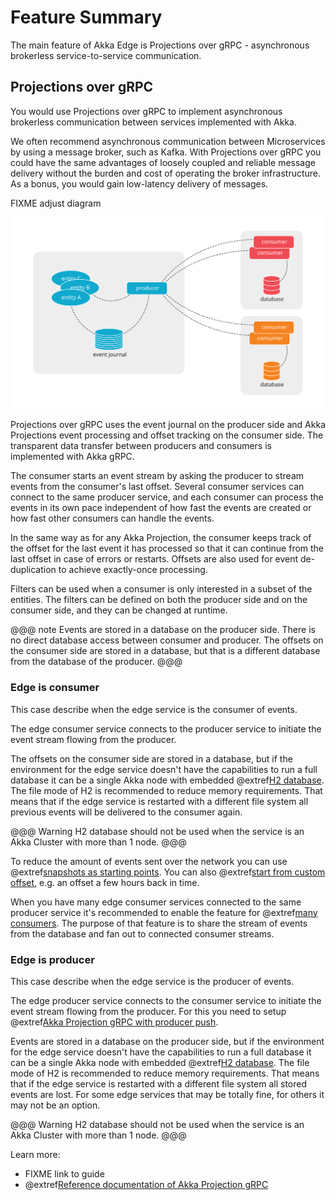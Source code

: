 # Feature Summary

The main feature of Akka Edge is Projections over gRPC - asynchronous brokerless service-to-service communication.

## Projections over gRPC

You would use Projections over gRPC to implement asynchronous brokerless communication between services
implemented with Akka.

We often recommend asynchronous communication between Microservices by using a message broker, such as Kafka.
With Projections over gRPC you could have the same advantages of loosely coupled and reliable message delivery
without the burden and cost of operating the broker infrastructure. As a bonus, you would gain low-latency
delivery of messages.

FIXME adjust diagram

![Diagram showing services using projections over gRPC with one producer and two consumers](images/projection-over-grpc.svg)

Projections over gRPC uses the event journal on the producer side and Akka Projections event processing and offset
tracking on the consumer side. The transparent data transfer between producers and consumers is implemented with
Akka gRPC.

The consumer starts an event stream by asking the producer to stream events from the consumer's last offset.
Several consumer services can connect to the same producer service, and each consumer can process the events
in its own pace independent of how fast the events are created or how fast other consumers can handle the events.

In the same way as for any Akka Projection, the consumer keeps track of the offset for the last event it has
processed so that it can continue from the last offset in case of errors or restarts. Offsets are also used for
event de-duplication to achieve exactly-once processing.

Filters can be used when a consumer is only interested in a subset of the entities. The filters can be defined
on both the producer side and on the consumer side, and they can be changed at runtime.

@@@ note
Events are stored in a database on the producer side. There is no direct database access between consumer and
producer. The offsets on the consumer side are stored in a database, but that is a different database from the
database of the producer.
@@@

### Edge is consumer

This case describe when the edge service is the consumer of events.

The edge consumer service connects to the producer service to initiate the event stream flowing from the producer.

The offsets on the consumer side are stored in a database, but if the environment for the edge service doesn't
have the capabilities to run a full database it can be a single Akka node with embedded @extref[H2 database](akka-persistence-r2dbc:getting-started.html#using-h2).
The file mode of H2 is recommended to reduce memory requirements. That means that if the edge service is restarted
with a different file system all previous events will be delivered to the consumer again.

@@@ Warning
H2 database should not be used when the service is an Akka Cluster with more than 1 node.
@@@

To reduce the amount of events sent over the network you can use @extref[snapshots as starting points](akka-projection:grpc.html#starting-from-snapshots).
You can also @extref[start from custom offset](akka-projection:grpc.html#start-from-custom-offset), e.g. an offset
a few hours back in time.

When you have many edge consumer services connected to the same producer service it's recommended to enable the
feature for @extref[many consumers](akka-projection:grpc.html#many-consumers). The purpose of that feature is to
share the stream of events from the database and fan out to connected consumer streams.

### Edge is producer

This case describe when the edge service is the producer of events.

The edge producer service connects to the consumer service to initiate the event stream flowing from the producer.
For this you need to setup @extref[Akka Projection gRPC with producer push](akka-projection:grpc-producer-push.html).

Events are stored in a database on the producer side, but if the environment for the edge service doesn't
have the capabilities to run a full database it can be a single Akka node with embedded @extref[H2 database](akka-persistence-r2dbc:getting-started.html#using-h2).
The file mode of H2 is recommended to reduce memory requirements. That means that if the edge service is restarted
with a different file system all stored events are lost. For some edge services that may be totally fine, for others
it may not be an option.

@@@ Warning
H2 database should not be used when the service is an Akka Cluster with more than 1 node.
@@@

Learn more:

* FIXME link to guide
* @extref[Reference documentation of Akka Projection gRPC](akka-projection:grpc.html)

